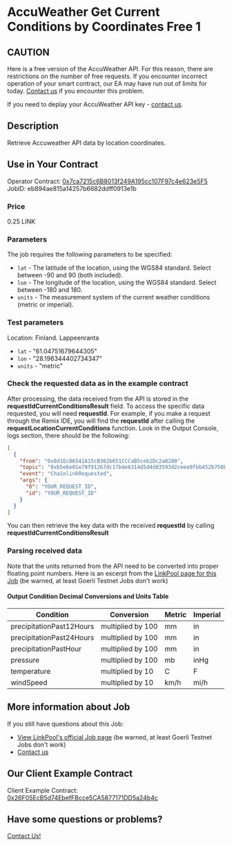 # AccuWeather Get Current Conditions by Coordinates Free 1

## CAUTION

Here is a free version of the AccuWeather API. For this reason, there are restrictions on the number of free requests. If you encounter incorrect operation of your smart contract, our EA may have run out of limits for today. [Contact us](#have-some-questions-or-problems) if you encounter this problem.

If you need to deplay your AccuWeather API key - [contact us](#have-some-questions-or-problems).

## Description

Retrieve Accuweather API data by location coordinates.

## Use in Your Contract

Operator Contract: [0x7ca7215c6B8013f249A195cc107F97c4e623e5F5](https://mumbai.polygonscan.com/address/0x7ca7215c6B8013f249A195cc107F97c4e623e5F5)  
JobID: eb894ae815a14257b6682ddff0913e1b

### Price

0.25 LINK

### Parameters

The job requires the following parameters to be specified:

- `lat` - The latitude of the location, using the WGS84 standard. Select between -90 and 90 (both included).
- `lon` - The longitude of the location, using the WGS84 standard. Select between -180 and 180.
- `units` - The measurement system of the current weather conditions (metric or imperial).

### Test parameters

Location: Finland. Lappeenranta

- `lat` - "61.04751679644305"
- `lon` - "28.196344402734347"
- `units` - "metric"

### Check the requested data as in the example contract

After processing, the data received from the API is stored in the **requestIdCurrentConditionsResult** field. To access the specific data requested, you will need **requestId**. For example, if you make a request through the Remix IDE, you will find the **requestId** after calling the **requestLocationCurrentConditions** function. Look in the Output Console, logs section, there should be the following:

```json
[
  {
    "from": "0x8d1Ec86541A15cB362b651CCCaB5ceb2Dc2a0280",
    "topic": "0xb5e6e01e79f91267dc17b4e6314d5d4d03593d2ceee0fbb452b750bd70ea5af9",
    "event": "ChainlinkRequested",
    "args": {
      "0": "YOUR_REQUEST_ID",
      "id": "YOUR_REQUEST_ID"
    }
  }
]
```

You can then retrieve the key data with the received **requestId** by calling **requestIdCurrentConditionsResult**

### Parsing received data

Note that the units returned from the API need to be converted into proper floating point numbers. Here is an excerpt from the [LinkPool page for this Job](https://market.link/nodes/2e24e9d0-48dc-4e6e-9e29-b153b5a42d57/integrations) (be warned, at least Goerli Testnet Jobs don't work)

#### Output Condition Decimal Conversions and Units Table

| Condition                | Conversion        | Metric | Imperial |
| ------------------------ | ----------------- | ------ | -------- |
| precipitationPast12Hours | multiplied by 100 | mm     | in       |
| precipitationPast24Hours | multiplied by 100 | mm     | in       |
| precipitationPastHour    | multiplied by 100 | mm     | in       |
| pressure                 | multiplied by 100 | mb     | inHg     |
| temperature              | multiplied by 10  | C      | F        |
| windSpeed                | multiplied by 10  | km/h   | mi/h     |

## More information about Job

If you still have questions about this Job:

- [View LinkPool's official Job page](https://market.link/nodes/2e24e9d0-48dc-4e6e-9e29-b153b5a42d57/integrations) (be warned, at least Goerli Testnet Jobs don't work)
- [Contact us](#have-some-questions-or-problems)

## Our Client Example Contract

Client Example Contract: [0x26F05EcB5d74EbefFBcce5CA5877171DD5a24b4c](https://mumbai.polygonscan.com/address/0x26F05EcB5d74EbefFBcce5CA5877171DD5a24b4c)

## Have some questions or problems?

[Contact Us!](https://github.com/oraclelabs-link/chainlink-node-public-jobs#contact-us)
